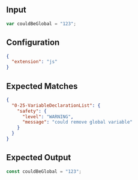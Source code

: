 
## Input
```javascript input
var couldBeGlobal = "123";
```

## Configuration
```json configuration
{
  "extension": "js"
}
```

## Expected Matches
```json expected matches
{
  "0-25-VariableDeclarationList": {
    "safety": {
      "level": "WARNING",
      "message": "could remove global variable"
    }
  }
}
```

## Expected Output
```javascript expected output
const couldBeGlobal = "123";
```
